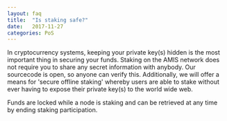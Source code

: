 ```yaml
---
layout: faq
title:  "Is staking safe?"
date:   2017-11-27
categories: PoS
---
```

In cryptocurrency systems, keeping your private key(s) hidden is the most important thing in securing your funds.
Staking on the AMIS network does not require you to share any secret information with anybody. Our sourcecode is open, so anyone can verify this.
Additionally, we will offer a means for 'secure offline staking' whereby users are able to stake without ever having to expose their private key(s) to the world wide web.

Funds are locked while a node is staking and can be retrieved at any time by ending staking participation. 
